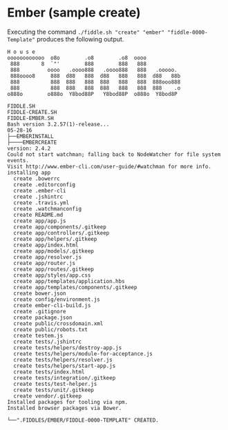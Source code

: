 Ember (sample create)
======

Executing the command `./fiddle.sh "create" "ember" "fiddle-0000-Template"` produces the following output.

    H o u s e
    oooooooooooo  o8o        .o8        .o8  oooo
     888       8  `"'        888        888   888
     888         oooo   .oooo888   .oooo888   888   .ooooo.
     888oooo8     888  d88   888  d88   888   888  d88   88b
     888          888  888   888  888   888   888  888ooo888
     888          888  888   888  888   888   888  888    .o
    o888o        o888o  Y8bod88P   Y8bod88P  o888o  Y8bod8P
    
    FIDDLE.SH
    FIDDLE-CREATE.SH
    FIDDLE-EMBER.SH
    Bash version 3.2.57(1)-release...
    05-28-16
    ├──EMBERINSTALL
    ├────EMBERCREATE
    version: 2.4.2
    Could not start watchman; falling back to NodeWatcher for file system events.
    Visit http://www.ember-cli.com/user-guide/#watchman for more info.
    installing app
      create .bowerrc
      create .editorconfig
      create .ember-cli
      create .jshintrc
      create .travis.yml
      create .watchmanconfig
      create README.md
      create app/app.js
      create app/components/.gitkeep
      create app/controllers/.gitkeep
      create app/helpers/.gitkeep
      create app/index.html
      create app/models/.gitkeep
      create app/resolver.js
      create app/router.js
      create app/routes/.gitkeep
      create app/styles/app.css
      create app/templates/application.hbs
      create app/templates/components/.gitkeep
      create bower.json
      create config/environment.js
      create ember-cli-build.js
      create .gitignore
      create package.json
      create public/crossdomain.xml
      create public/robots.txt
      create testem.js
      create tests/.jshintrc
      create tests/helpers/destroy-app.js
      create tests/helpers/module-for-acceptance.js
      create tests/helpers/resolver.js
      create tests/helpers/start-app.js
      create tests/index.html
      create tests/integration/.gitkeep
      create tests/test-helper.js
      create tests/unit/.gitkeep
      create vendor/.gitkeep
    Installed packages for tooling via npm.
    Installed browser packages via Bower.
    
    └──".FIDDLES/EMBER/FIDDLE-0000-TEMPLATE" CREATED.
